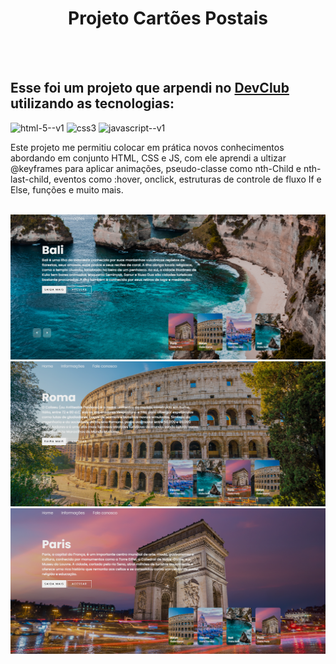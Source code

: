 <div align= center>
    <h1>Projeto Cartões Postais</h1>
</div>
<br>
<br>
    <h2>Esse foi um projeto que arpendi no <a href="https://rodolfomori.com.br/devclub">DevClub</a> utilizando as tecnologias:</h2>
    

<div>
   <img width="48" height="48" src="https://img.icons8.com/color/48/html-5--v1.png" alt="html-5--v1"/>
   <img width="48" height="48" src="https://img.icons8.com/color/48/css3.png" alt="css3"/>
   <img width="48" height="48" src="https://img.icons8.com/color/48/javascript--v1.png" alt="javascript--v1"/>
  
</div>
 
<p>Este projeto me permitiu colocar em prática novos conhecimentos abordando em conjunto HTML, CSS e JS, com ele aprendi a ultizar @keyframes para aplicar animações, pseudo-classe como nth-Child e nth-last-child, eventos como :hover, onclick, estruturas de controle de fluxo If e Else, funções e muito mais.</p>
<br>
<img src="https://raw.githubusercontent.com/sidnei-leao/Projeto-Cartoes-Postais/2bccead349738f3f6802d52c78dcc73882e3135a/assets/Captura%20de%20tela%202025-09-29%20184317%20Bali.png"> 
<img src="https://raw.githubusercontent.com/sidnei-leao/Projeto-Cartoes-Postais/2bccead349738f3f6802d52c78dcc73882e3135a/assets/Captura%20de%20tela%202025-09-29%20184411%20Roma.png">
<img src="https://github.com/sidnei-leao/Projeto-Cartoes-Postais/blob/main/assets/Captura%20de%20tela%202025-09-29%20184505%20Paris.png?raw=true">



